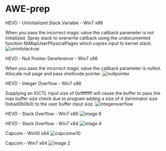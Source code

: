 # AWE-prep

HEVD - Uninitialized Stack Variable - Win7 x86

When you pass the incorrect magic value the callback parameter is not initialized. Spray stack to overwrite callback using the       undocumented function NtMapUserPhysicalPages which copies input to kernel stack.
![uninitstackvar](https://user-images.githubusercontent.com/18420902/30252393-42875b60-9637-11e7-8008-eea401fc7d51.png)

HEVD - Null Pointer Dereference - Win7 x86

When you pass the incorrect magic value the callback parameter is nulled. Allocate null page and pass shellcode pointer.
![nullpointer](https://user-images.githubusercontent.com/18420902/30246695-12925600-95c7-11e7-8384-cc3a0c9268eb.png)

HEVD - Integer Overflow - Win7 x86

Supplying an IOCTL input size of 0xffffffff will cause the buffer to pass the max buffer size check due to program adding a size of 4 (terminator size 0xbad0b0b0) to the user buffer input size. 
![integeroverflow](https://user-images.githubusercontent.com/18420902/30245487-ee233aee-95a0-11e7-9734-fb884165fcbc.png)

HEVD - Stack Overflow - Win7 x86
![image 6](https://cloud.githubusercontent.com/assets/18420902/23335109/b34ba266-fb73-11e6-8131-3f1970ba354c.jpg)

HEVD - Stack Overflow - Win7 x64
![image 4](https://cloud.githubusercontent.com/assets/18420902/23334842/2560ccd4-fb6d-11e6-9ac9-b15cdff620d1.jpg)

Capcom - Win10 x64
![capcomw10](https://cloud.githubusercontent.com/assets/18420902/24686876/1a5aac38-197c-11e7-9c79-fc3697764e81.png)

Capcom - Win7 x64
![image 2](https://cloud.githubusercontent.com/assets/18420902/23334841/2560485e-fb6d-11e6-9ec3-52abd7361d77.jpg)
